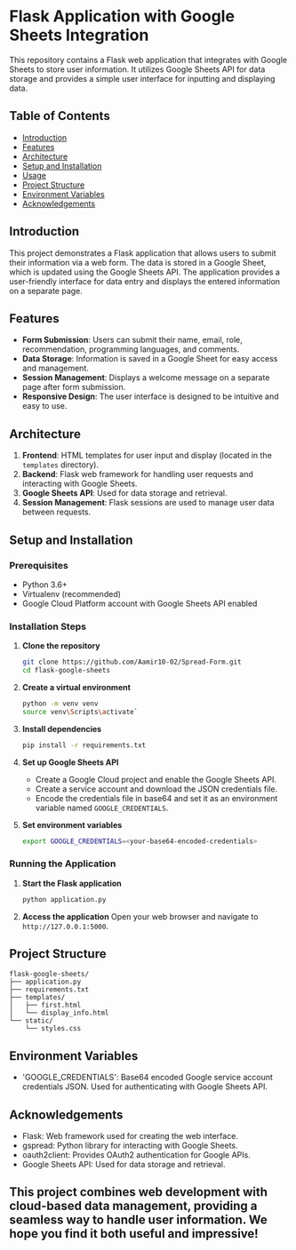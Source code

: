 # Flask Application with Google Sheets Integration

This repository contains a Flask web application that integrates with Google Sheets to store user information. It utilizes Google Sheets API for data storage and provides a simple user interface for inputting and displaying data.

## Table of Contents

- [Introduction](#introduction)
- [Features](#features)
- [Architecture](#architecture)
- [Setup and Installation](#setup-and-installation)
- [Usage](#usage)
- [Project Structure](#project-structure)
- [Environment Variables](#environment-variables)
- [Acknowledgements](#acknowledgements)


## Introduction

This project demonstrates a Flask application that allows users to submit their information via a web form. The data is stored in a Google Sheet, which is updated using the Google Sheets API. The application provides a user-friendly interface for data entry and displays the entered information on a separate page.

## Features

- **Form Submission**: Users can submit their name, email, role, recommendation, programming languages, and comments.
- **Data Storage**: Information is saved in a Google Sheet for easy access and management.
- **Session Management**: Displays a welcome message on a separate page after form submission.
- **Responsive Design**: The user interface is designed to be intuitive and easy to use.

## Architecture

1. **Frontend**: HTML templates for user input and display (located in the `templates` directory).
2. **Backend**: Flask web framework for handling user requests and interacting with Google Sheets.
3. **Google Sheets API**: Used for data storage and retrieval.
4. **Session Management**: Flask sessions are used to manage user data between requests.

## Setup and Installation

### Prerequisites

- Python 3.6+
- Virtualenv (recommended)
- Google Cloud Platform account with Google Sheets API enabled

### Installation Steps

1. **Clone the repository**
    ```bash
    git clone https://github.com/Aamir10-02/Spread-Form.git
    cd flask-google-sheets
    ```

2. **Create a virtual environment**
    ```bash
    python -m venv venv
    source venv\Scripts\activate`
    ```

3. **Install dependencies**
    ```bash
    pip install -r requirements.txt
    ```

4. **Set up Google Sheets API**
    - Create a Google Cloud project and enable the Google Sheets API.
    - Create a service account and download the JSON credentials file.
    - Encode the credentials file in base64 and set it as an environment variable named `GOOGLE_CREDENTIALS`.

5. **Set environment variables**
    ```bash
    export GOOGLE_CREDENTIALS=<your-base64-encoded-credentials>
    ```

### Running the Application

1. **Start the Flask application**
    ```bash
    python application.py
    ```

2. **Access the application**
    Open your web browser and navigate to `http://127.0.0.1:5000`.

## Project Structure

```plaintext
flask-google-sheets/
├── application.py          
├── requirements.txt       
├── templates/             
│   ├── first.html
│   └── display_info.html
└── static/                
    └── styles.css
```

## Environment Variables
- 'GOOGLE_CREDENTIALS': Base64 encoded Google service account credentials JSON. Used for authenticating with Google Sheets API.


## Acknowledgements
- Flask: Web framework used for creating the web interface.
- gspread: Python library for interacting with Google Sheets.
- oauth2client: Provides OAuth2 authentication for Google APIs.
- Google Sheets API: Used for data storage and retrieval.

## This project combines web development with cloud-based data management, providing a seamless way to handle user information. We hope you find it both useful and impressive!
